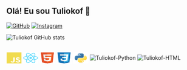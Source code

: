 ## Olá! Eu sou Tuliokof 👋

  
[![GitHub](https://img.shields.io/badge/GitHub-100000?style=for-the-badge&logo=github&logoColor=white)](https://github.com/Tuliokof)
[![Instagram](https://img.shields.io/badge/Instagram-E4405F?style=for-the-badge&logo=instagram&logoColor=white)](https://www.instagram.com/tulior.s?igsh=endiMTE1OGpkNjhx)


![Tuliokof GitHub stats](https://github-readme-stats.vercel.app/api?username=Tuliokof&show_icons=true&theme=radical)

<div style="display: inline_block"><br>
  <img align="center" alt="Tuliokof-Js" height="30" width="40" src="https://raw.githubusercontent.com/devicons/devicon/master/icons/javascript/javascript-plain.svg">
  <img align="center" alt="Tuliokof-React" height="30" width="40" src="https://raw.githubusercontent.com/devicons/devicon/master/icons/react/react-original.svg">
  <img align="center" alt="Tuliokof-HTML" height="30" width="40" src="https://raw.githubusercontent.com/devicons/devicon/master/icons/html5/html5-original.svg">
  <img align="center" alt="Tuliokof-CSS" height="30" width="40" src="https://raw.githubusercontent.com/devicons/devicon/master/icons/css3/css3-original.svg">
  <img align="center" alt="Tuliokof-Python" height="30" width="40" src="https://raw.githubusercontent.com/devicons/devicon/master/icons/python/python-original.svg">
 <img align="center" alt="Tuliokof-Python" height="30" width="40"  src="https://cdn.jsdelivr.net/gh/devicons/devicon@latest/icons/mysql/mysql-original-wordmark.svg" />
         
          
 <img align="center" alt="Tuliokof-HTML" height="30" width="40" src="https://cdn.jsdelivr.net/gh/devicons/devicon@latest/icons/java/java-original-wordmark.svg" /> 
            
          
</div>
